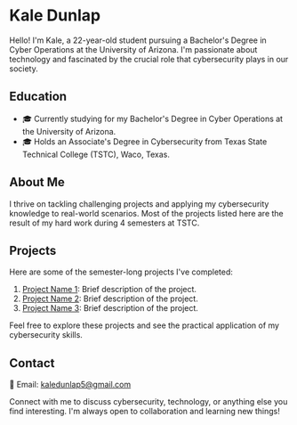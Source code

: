 # Kale Dunlap

Hello! I'm Kale, a 22-year-old student pursuing a Bachelor's Degree in Cyber Operations at the University of Arizona. 
I'm passionate about technology and fascinated by the crucial role that cybersecurity plays in our society.

## Education

- 🎓 Currently studying for my Bachelor's Degree in Cyber Operations at the University of Arizona.
- 🎓 Holds an Associate's Degree in Cybersecurity from Texas State Technical College (TSTC), Waco, Texas.

## About Me

I thrive on tackling challenging projects and applying my cybersecurity knowledge to real-world scenarios. Most of the projects listed here are the result of my hard work during 4 semesters at TSTC.

## Projects

Here are some of the semester-long projects I've completed:

1. [Project Name 1](link-to-project-1): Brief description of the project.
2. [Project Name 2](link-to-project-2): Brief description of the project.
3. [Project Name 3](link-to-project-3): Brief description of the project.

Feel free to explore these projects and see the practical application of my cybersecurity skills.

## Contact

📧 Email: kaledunlap5@gmail.com

Connect with me to discuss cybersecurity, technology, or anything else you find interesting. I'm always open to collaboration and learning new things!
